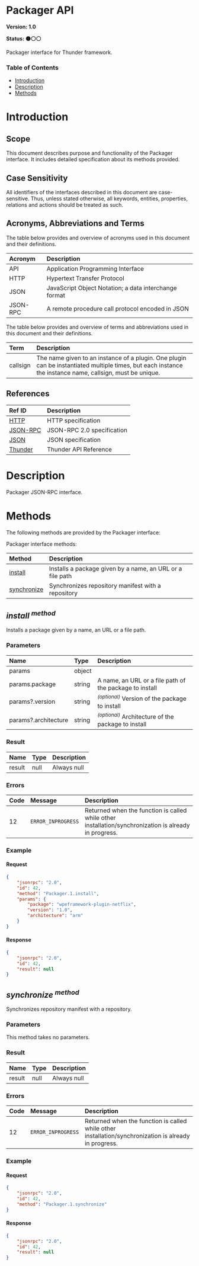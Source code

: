 <!-- Generated automatically, DO NOT EDIT! -->
<a name="head.Packager_API"></a>
# Packager API

**Version: 1.0**

**Status: :black_circle::white_circle::white_circle:**

Packager interface for Thunder framework.

### Table of Contents

- [Introduction](#head.Introduction)
- [Description](#head.Description)
- [Methods](#head.Methods)

<a name="head.Introduction"></a>
# Introduction

<a name="head.Scope"></a>
## Scope

This document describes purpose and functionality of the Packager interface. It includes detailed specification about its methods provided.

<a name="head.Case_Sensitivity"></a>
## Case Sensitivity

All identifiers of the interfaces described in this document are case-sensitive. Thus, unless stated otherwise, all keywords, entities, properties, relations and actions should be treated as such.

<a name="head.Acronyms,_Abbreviations_and_Terms"></a>
## Acronyms, Abbreviations and Terms

The table below provides and overview of acronyms used in this document and their definitions.

| Acronym | Description |
| :-------- | :-------- |
| <a name="acronym.API">API</a> | Application Programming Interface |
| <a name="acronym.HTTP">HTTP</a> | Hypertext Transfer Protocol |
| <a name="acronym.JSON">JSON</a> | JavaScript Object Notation; a data interchange format |
| <a name="acronym.JSON-RPC">JSON-RPC</a> | A remote procedure call protocol encoded in JSON |

The table below provides and overview of terms and abbreviations used in this document and their definitions.

| Term | Description |
| :-------- | :-------- |
| <a name="term.callsign">callsign</a> | The name given to an instance of a plugin. One plugin can be instantiated multiple times, but each instance the instance name, callsign, must be unique. |

<a name="head.References"></a>
## References

| Ref ID | Description |
| :-------- | :-------- |
| <a name="ref.HTTP">[HTTP](http://www.w3.org/Protocols)</a> | HTTP specification |
| <a name="ref.JSON-RPC">[JSON-RPC](https://www.jsonrpc.org/specification)</a> | JSON-RPC 2.0 specification |
| <a name="ref.JSON">[JSON](http://www.json.org/)</a> | JSON specification |
| <a name="ref.Thunder">[Thunder](https://github.com/WebPlatformForEmbedded/Thunder/blob/master/doc/WPE%20-%20API%20-%20WPEFramework.docx)</a> | Thunder API Reference |

<a name="head.Description"></a>
# Description

Packager JSON-RPC interface.

<a name="head.Methods"></a>
# Methods

The following methods are provided by the Packager interface:

Packager interface methods:

| Method | Description |
| :-------- | :-------- |
| [install](#method.install) | Installs a package given by a name, an URL or a file path |
| [synchronize](#method.synchronize) | Synchronizes repository manifest with a repository |


<a name="method.install"></a>
## *install <sup>method</sup>*

Installs a package given by a name, an URL or a file path.

### Parameters

| Name | Type | Description |
| :-------- | :-------- | :-------- |
| params | object |  |
| params.package | string | A name, an URL or a file path of the package to install |
| params?.version | string | <sup>*(optional)*</sup> Version of the package to install |
| params?.architecture | string | <sup>*(optional)*</sup> Architecture of the package to install |

### Result

| Name | Type | Description |
| :-------- | :-------- | :-------- |
| result | null | Always null |

### Errors

| Code | Message | Description |
| :-------- | :-------- | :-------- |
| 12 | ```ERROR_INPROGRESS``` | Returned when the function is called while other installation/synchronization is already in progress. |

### Example

#### Request

```json
{
    "jsonrpc": "2.0",
    "id": 42,
    "method": "Packager.1.install",
    "params": {
        "package": "wpeframework-plugin-netflix",
        "version": "1.0",
        "architecture": "arm"
    }
}
```

#### Response

```json
{
    "jsonrpc": "2.0",
    "id": 42,
    "result": null
}
```

<a name="method.synchronize"></a>
## *synchronize <sup>method</sup>*

Synchronizes repository manifest with a repository.

### Parameters

This method takes no parameters.

### Result

| Name | Type | Description |
| :-------- | :-------- | :-------- |
| result | null | Always null |

### Errors

| Code | Message | Description |
| :-------- | :-------- | :-------- |
| 12 | ```ERROR_INPROGRESS``` | Returned when the function is called while other installation/synchronization is already in progress. |

### Example

#### Request

```json
{
    "jsonrpc": "2.0",
    "id": 42,
    "method": "Packager.1.synchronize"
}
```

#### Response

```json
{
    "jsonrpc": "2.0",
    "id": 42,
    "result": null
}
```

